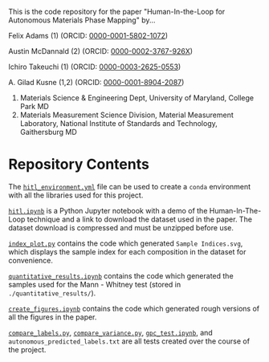This is the code repository for the paper "Human-In-the-Loop for Autonomous Materials Phase Mapping" by...

Felix Adams (1) (ORCID: [0000-0001-5802-1072](https://orcid.org/0000-0001-5802-1072))

Austin McDannald (2) (ORCID: [0000-0002-3767-926X](https://orcid.org/0000-0002-3767-926X))

Ichiro Takeuchi (1) (ORCID: [0000-0003-2625-0553](https://orcid.org/0000-0003-2625-0553))

A. Gilad Kusne (1,2) (ORCID: [0000-0001-8904-2087](https://orcid.org/0000-0001-8904-2087))

1. Materials Science & Engineering Dept, University of Maryland, College Park MD
2. Materials Measurement Science Division, Material Measurement Laboratory, National Institute of Standards and Technology, Gaithersburg MD

# Repository Contents
The [`hitl_environment.yml`](hitl_environment.yml) file can be used to create a `conda` environment with all the libraries used for this project.

[`hitl.ipynb`](hitl.ipynb) is a Python Jupyter notebook with a demo of the Human-In-The-Loop technique and a link to download the dataset used in the paper. The dataset download is compressed and must be unzipped before use.

[`index_plot.py`](index_plot.py) contains the code which generated `Sample Indices.svg`, which displays the sample index for each composition in the dataset for convenience.

[`quantitative_results.ipynb`](quantitative_results.ipynb) contains the code which generated the samples used for the Mann - Whitney test (stored in `./quantitative_results/`).

[`create_figures.ipynb`](create_figure.ipynb) contains the code which generated rough versions of all the figures in the paper. 

[`compare_labels.py`](compare_labels.py), [`compare_variance.py`](compare_variance.py), [`gpc_test.ipynb`](gpc_test.ipynb), and `autonomous_predicted_labels.txt` are all tests created over the course of the project.

